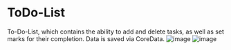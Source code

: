 # ToDo-List
To-Do-List, which contains the ability to add and delete tasks, as well as set marks for their completion.
Data is saved via CoreData.
![image](https://github.com/KuganVlad/ToDo-List/assets/59089913/9eae5831-e26d-4b34-aa34-9fac5e134b28)
![image](https://github.com/KuganVlad/ToDo-List/assets/59089913/6562bb45-cc48-4d02-9f98-d3b02d44ab49)
